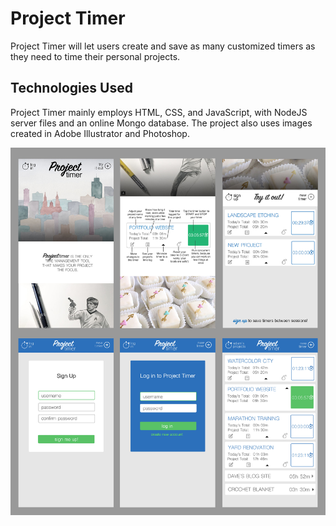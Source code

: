 # Project Timer

Project Timer will let users create and save as many customized timers as they need to time their personal projects.

## Technologies Used

Project Timer mainly employs HTML, CSS, and JavaScript, with NodeJS server files and an online Mongo database. The project also uses images created in Adobe Illustrator and Photoshop.

![Mobile Mocks](./project-timer-mobile-mocks.jpg)
